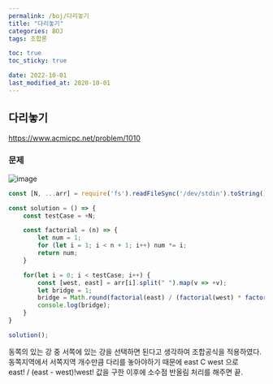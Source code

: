 ```yaml
---
permalink: /boj/다리놓기
title: "다리놓기"
categories: BOJ
tags: 조합론

toc: true
toc_sticky: true

date: 2022-10-01
last_modified_at: 2020-10-01
---
```


## 다리놓기

https://www.acmicpc.net/problem/1010

### 문제

![image](https://user-images.githubusercontent.com/45479309/193602958-507f615d-9b7b-48aa-87cb-1946bf92ddf9.png)

```javascript
const [N, ...arr] = require('fs').readFileSync('/dev/stdin').toString().trim().split("\n");

const solution = () => {
    const testCase = +N;

    const factorial = (n) => {
        let num = 1;
        for (let i = 1; i < n + 1; i++) num *= i;
        return num;
    }

    for(let i = 0; i < testCase; i++) {
        const [west, east] = arr[i].split(" ").map(v => +v);
        let bridge = 1;
        bridge = Math.round(factorial(east) / (factorial(west) * factorial(east - west)));
        console.log(bridge);
    }
}

solution();
```

동쪽의 있는 강 중 서쪽에 있는 강을 선택하면 된다고 생각하여 조합공식을 적용하였다. 동쪽지역에서 서쪽지역 개수만큼 다리를 놓아야하기 때문에 east C west 으로   
east! / (east - west)!west! 값을 구한 이후에 소수점 반올림 처리를 해주면 끝.